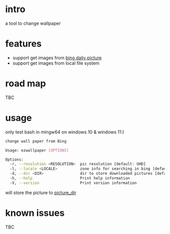 # intro
a tool to change wallpaper

# features
- support get images from [bing daliy picture](www.bing.com)
- support get images from local file system

# road map
TBC

# usage
only test bash in mingw64 on windows 10 & windows 11:)
```bash
change wall paper from Bing

Usage: ezwallpaper [OPTIONS]

Options:
  -r, --resolution <RESOLUTION>  pic resolution [default: UHD]
  -l, --locale <LOCALE>          zone info for searching in bing [default: zh-CN]
  -d, --dir <DIR>                dir to store downloaded pictures [default: $USER\Pictures]
  -h, --help                     Print help information
  -V, --version                  Print version information
```
will store the picture to [picture_dir](https://docs.rs/dirs/3.0.1/dirs/fn.picture_dir.html)
# known issues
TBC